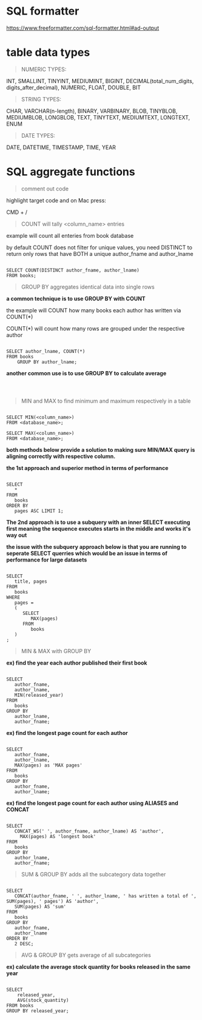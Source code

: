 # SQL formatter

https://www.freeformatter.com/sql-formatter.html#ad-output

# table data types

> NUMERIC TYPES:

INT, SMALLINT, TINYINT, MEDIUMINT,
BIGINT, DECIMAL(total_num_digits, digits_after_decimal), NUMERIC, FLOAT,
DOUBLE, BIT

> STRING TYPES:

CHAR, VARCHAR(n-length), BINARY, VARBINARY,
BLOB, TINYBLOB, MEDIUMBLOB, LONGBLOB,
TEXT, TINYTEXT, MEDIUMTEXT, LONGTEXT,
ENUM

> DATE TYPES:

DATE, DATETIME, TIMESTAMP, TIME,
YEAR

# SQL aggregate functions

> comment out code

highlight target code and on Mac press: 

CMD + / 

> COUNT will tally <column_name> entries

example will count all enteries from book database

by default COUNT does not filter for unique values, you need DISTINCT to return only rows that have BOTH a unique author_fname and author_lname

```

SELECT COUNT(DISTINCT author_fname, author_lname)
FROM books;

```

> GROUP BY aggregates identical data into single rows

**a common technique is to use GROUP BY with COUNT**

the example will COUNT how many books each author has written via COUNT(*) 

COUNT(*) will count how many rows are grouped under the respective author

```

SELECT author_lname, COUNT(*)
FROM books
	GROUP BY author_lname;

```

**another common use is to use GROUP BY to calculate average**

```



```

> MIN and MAX to find minimum and maximum respectively in a table

```

SELECT MIN(<column_name>)
FROM <database_name>;

SELECT MAX(<column_name>)
FROM <database_name>;

```

**both methods below provide a solution to making sure MIN/MAX query is aligning correctly with respective column.**

**the 1st approach and superior method in terms of performance**

```

SELECT
   * 
FROM
   books 
ORDER BY
   pages ASC LIMIT 1;

```

**The 2nd approach is to use a subquery with an inner SELECT executing first meaning the sequence executes starts in the middle and works it's way out**

**the issue with the subquery approach below is that you are running to seperate SELECT querries which would be an issue in terms of performance for large datasets**

```

SELECT
   title, pages
FROM
   books
WHERE
   pages =
   (
      SELECT
         MAX(pages)
      FROM
         books
   )
;

```

> MIN & MAX with GROUP BY

**ex) find the year each author published their first book**

```

SELECT
   author_fname,
   author_lname,
   MIN(released_year)
FROM
   books
GROUP BY
   author_lname,
   author_fname;

```

**ex) find the longest page count for each author**

```

SELECT
   author_fname,
   author_lname,
   MAX(pages) as 'MAX pages' 
FROM
   books 
GROUP BY
   author_fname,
   author_lname;

```

**ex) find the longest page count for each author using ALIASES and CONCAT**

```

SELECT
   CONCAT_WS(' ', author_fname, author_lname) AS 'author',
	 MAX(pages) AS 'longest book'
FROM
   books
GROUP BY
   author_lname,
   author_fname;

```

> SUM & GROUP BY adds all the subcategory data together


```

SELECT
   CONCAT(author_fname, ' ', author_lname, ' has written a total of ', SUM(pages), ' pages') AS 'author',
   SUM(pages) AS 'sum' 
FROM
   books 
GROUP BY
   author_fname,
   author_lname 
ORDER BY
   2 DESC;

```

> AVG & GROUP BY gets average of all subcategories

**ex) calculate the average stock quantity for books released in the same year**

```

SELECT
    released_year,
    AVG(stock_quantity)
FROM books
GROUP BY released_year;

```


